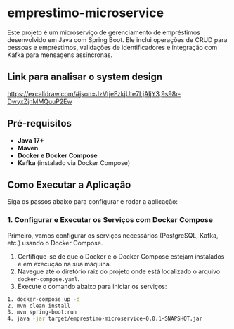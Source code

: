 # emprestimo-microservice
Este projeto é um microserviço de gerenciamento de empréstimos desenvolvido em Java com Spring Boot. Ele inclui operações de CRUD para pessoas e empréstimos, validações de identificadores e integração com Kafka para mensagens assíncronas.

## Link para analisar o system design
https://excalidraw.com/#json=JzVtjeFzkjUte7LjAIjY3,9s98r-DwyxZjnMMQuuP2Ew

## Pré-requisitos

- **Java 17+**
- **Maven**
- **Docker e Docker Compose**
- **Kafka** (instalado via Docker Compose)

## Como Executar a Aplicação

Siga os passos abaixo para configurar e rodar a aplicação:

### 1. Configurar e Executar os Serviços com Docker Compose

Primeiro, vamos configurar os serviços necessários (PostgreSQL, Kafka, etc.) usando o Docker Compose.

1. Certifique-se de que o Docker e o Docker Compose estejam instalados e em execução na sua máquina.
2. Navegue até o diretório raiz do projeto onde está localizado o arquivo `docker-compose.yaml`.
3. Execute o comando abaixo para iniciar os serviços:

```bash
1. docker-compose up -d
2. mvn clean install
3. mvn spring-boot:run
4. java -jar target/emprestimo-microservice-0.0.1-SNAPSHOT.jar

